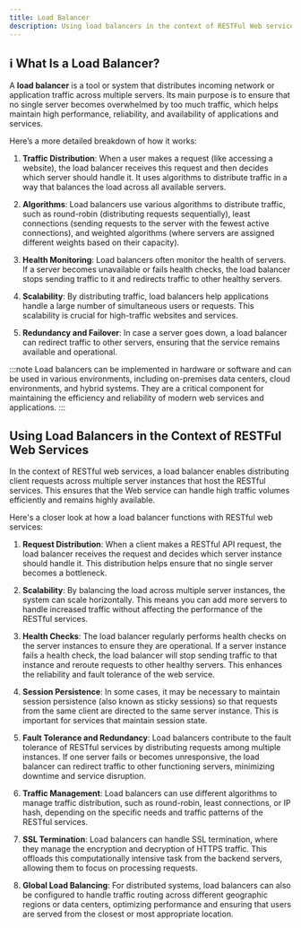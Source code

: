 ```yaml
---
title: Load Balancer
description: Using load balancers in the context of RESTFul Web services
---
```


## ℹ What Is a Load Balancer?

A **load balancer** is a tool or system that distributes incoming network or application traffic across multiple servers. Its main purpose is to ensure that no single server becomes overwhelmed by too much traffic, which helps maintain high performance, reliability, and availability of applications and services.

Here’s a more detailed breakdown of how it works:

1. **Traffic Distribution**: When a user makes a request (like accessing a website), the load balancer receives this request and then decides which server should handle it. It uses algorithms to distribute traffic in a way that balances the load across all available servers.

2. **Algorithms**: Load balancers use various algorithms to distribute traffic, such as round-robin (distributing requests sequentially), least connections (sending requests to the server with the fewest active connections), and weighted algorithms (where servers are assigned different weights based on their capacity).

3. **Health Monitoring**: Load balancers often monitor the health of servers. If a server becomes unavailable or fails health checks, the load balancer stops sending traffic to it and redirects traffic to other healthy servers.

4. **Scalability**: By distributing traffic, load balancers help applications handle a large number of simultaneous users or requests. This scalability is crucial for high-traffic websites and services.

5. **Redundancy and Failover**: In case a server goes down, a load balancer can redirect traffic to other servers, ensuring that the service remains available and operational.

:::note
Load balancers can be implemented in hardware or software and can be used in various environments, including on-premises data centers, cloud environments, and hybrid systems. They are a critical component for maintaining the efficiency and reliability of modern web services and applications.
:::

## Using Load Balancers in the Context of RESTFul Web Services

In the context of RESTful web services, a load balancer enables distributing client requests across multiple server instances that host the RESTful services. This ensures that the Web service can handle high traffic volumes efficiently and remains highly available.

Here's a closer look at how a load balancer functions with RESTful web services:

1. **Request Distribution**: When a client makes a RESTful API request, the load balancer receives the request and decides which server instance should handle it. This distribution helps ensure that no single server becomes a bottleneck.

2. **Scalability**: By balancing the load across multiple server instances, the system can scale horizontally. This means you can add more servers to handle increased traffic without affecting the performance of the RESTful services.

3. **Health Checks**: The load balancer regularly performs health checks on the server instances to ensure they are operational. If a server instance fails a health check, the load balancer will stop sending traffic to that instance and reroute requests to other healthy servers. This enhances the reliability and fault tolerance of the web service.

4. **Session Persistence**: In some cases, it may be necessary to maintain session persistence (also known as sticky sessions) so that requests from the same client are directed to the same server instance. This is important for services that maintain session state.

5. **Fault Tolerance and Redundancy**: Load balancers contribute to the fault tolerance of RESTful services by distributing requests among multiple instances. If one server fails or becomes unresponsive, the load balancer can redirect traffic to other functioning servers, minimizing downtime and service disruption.

6. **Traffic Management**: Load balancers can use different algorithms to manage traffic distribution, such as round-robin, least connections, or IP hash, depending on the specific needs and traffic patterns of the RESTful services.

7. **SSL Termination**: Load balancers can handle SSL termination, where they manage the encryption and decryption of HTTPS traffic. This offloads this computationally intensive task from the backend servers, allowing them to focus on processing requests.

8. **Global Load Balancing**: For distributed systems, load balancers can also be configured to handle traffic routing across different geographic regions or data centers, optimizing performance and ensuring that users are served from the closest or most appropriate location.
